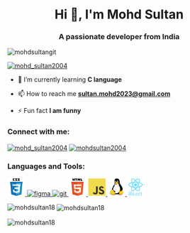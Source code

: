 <h1 align="center">Hi 👋, I'm Mohd Sultan</h1>
<h3 align="center">A passionate developer from India</h3>

<p align="left"> <img src="https://komarev.com/ghpvc/?username=mohdsultangit&label=Profile%20views&color=0e75b6&style=flat" alt="mohdsultangit" /> </p> 

<p align="left"> <a href="https://twitter.com/mohd_sultan2004" target="blank"><img src="https://img.shields.io/twitter/follow/mohd_sultan2004?logo=twitter&style=for-the-badge" alt="mohd_sultan2004" /></a> </p>

- 🌱 I’m currently learning **C language**

- 📫 How to reach me **sultan.mohd2023@gmail.com**

- ⚡ Fun fact **I am funny**

<h3 align="left">Connect with me:</h3>
<p align="left">
<a href="https://twitter.com/mohd_sultan2004" target="blank"><img align="center" src="https://raw.githubusercontent.com/rahuldkjain/github-profile-readme-generator/master/src/images/icons/Social/twitter.svg" alt="mohd_sultan2004" height="30" width="40" /></a>
<a href="https://linkedin.com/in/mohdsultan2004" target="blank"><img align="center" src="https://raw.githubusercontent.com/rahuldkjain/github-profile-readme-generator/master/src/images/icons/Social/linked-in-alt.svg" alt="mohdsultan2004" height="30" width="40" /></a>
</p>

<h3 align="left">Languages and Tools:</h3>
<p align="left"> <a href="https://www.w3schools.com/css/" target="_blank" rel="noreferrer"> <img src="https://raw.githubusercontent.com/devicons/devicon/master/icons/css3/css3-original-wordmark.svg" alt="css3" width="40" height="40"/> </a> <a href="https://www.figma.com/" target="_blank" rel="noreferrer"> <img src="https://www.vectorlogo.zone/logos/figma/figma-icon.svg" alt="figma" width="40" height="40"/> </a> <a href="https://git-scm.com/" target="_blank" rel="noreferrer"> <img src="https://www.vectorlogo.zone/logos/git-scm/git-scm-icon.svg" alt="git" width="40" height="40"/> </a> <a href="https://www.w3.org/html/" target="_blank" rel="noreferrer"> <img src="https://raw.githubusercontent.com/devicons/devicon/master/icons/html5/html5-original-wordmark.svg" alt="html5" width="40" height="40"/> </a> <a href="https://developer.mozilla.org/en-US/docs/Web/JavaScript" target="_blank" rel="noreferrer"> <img src="https://raw.githubusercontent.com/devicons/devicon/master/icons/javascript/javascript-original.svg" alt="javascript" width="40" height="40"/> </a> <a href="https://www.linux.org/" target="_blank" rel="noreferrer"> <img src="https://raw.githubusercontent.com/devicons/devicon/master/icons/linux/linux-original.svg" alt="linux" width="40" height="40"/> </a> <a href="https://reactjs.org/" target="_blank" rel="noreferrer"> <img src="https://raw.githubusercontent.com/devicons/devicon/master/icons/react/react-original-wordmark.svg" alt="react" width="40" height="40"/> </a> </p>

<p><img align="left" src="https://github-readme-stats.vercel.app/api/top-langs?username=mohdsultan18&show_icons=true&locale=en&layout=compact" alt="mohdsultan18" /></p>

<p>&nbsp;<img align="center" src="https://github-readme-stats.vercel.app/api?username=mohdsultan18&show_icons=true&locale=en" alt="mohdsultan18" /></p>

<p><img align="center" src="https://github-readme-streak-stats.herokuapp.com/?user=mohdsultan18&" alt="mohdsultan18" /></p>




















  
